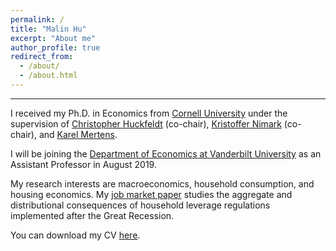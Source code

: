 ```yaml
---
permalink: /
title: "Malin Hu"
excerpt: "About me"
author_profile: true
redirect_from: 
  - /about/
  - /about.html
---
```

---
I received my Ph.D. in Economics from [Cornell University](http://economics.cornell.edu/) under the supervision of [Christopher Huckfeldt](https://huckfeldt.economics.cornell.edu/) (co-chair), [Kristoffer Nimark](http://www.kris-nimark.net/) (co-chair), and [Karel Mertens](https://karelmertens.com/).

I will be joining the [Department of Economics at Vanderbilt University](https://as.vanderbilt.edu/econ/) as an Assistant Professor in August 2019.

My research interests are macroeconomics, household consumption, and housing economics.  My [job market paper](https://malin-hu.github.io/files/MH_JMP.pdf) studies the aggregate and distributional consequences of household leverage regulations implemented after the Great Recession.

You can download my CV [here](https://malin-hu.github.io/files/MH_CV.pdf).

